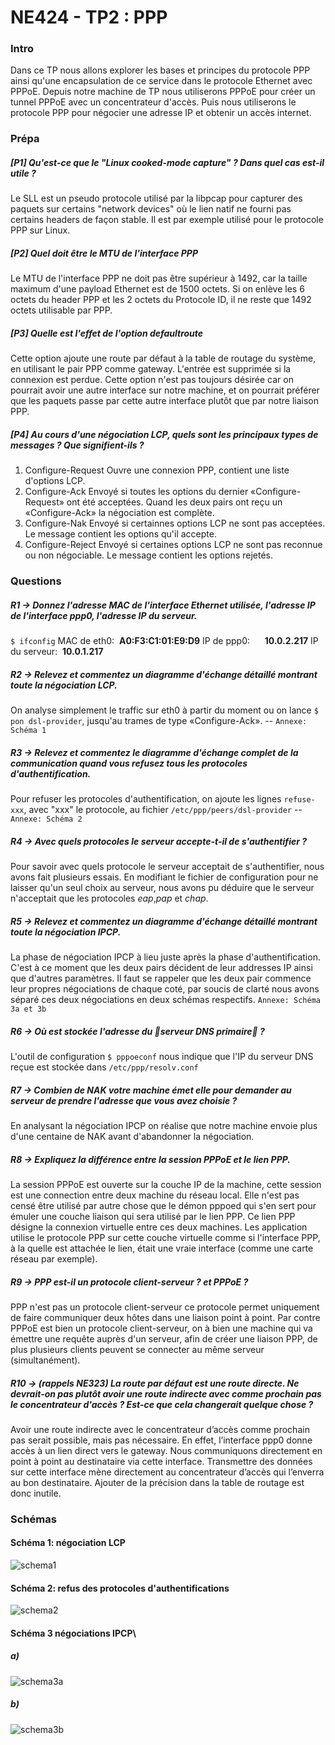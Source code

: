 # NE424 - TP2 :  PPP
### Intro
Dans ce TP nous allons explorer les bases et principes du protocole PPP ainsi qu'une encapsulation de ce service dans le protocole Ethernet avec PPPoE.
Depuis notre machine de TP nous utiliserons PPPoE pour créer un tunnel PPPoE avec un concentrateur d'accès. Puis nous utiliserons le protocole PPP pour négocier une adresse IP et obtenir un accès internet.
### Prépa
##### [P1] Qu'est-ce que le "Linux cooked-mode capture" ? Dans quel cas est-il utile ?
Le SLL est un pseudo protocole utilisé par la libpcap pour capturer des paquets sur certains "network devices" où le lien natif ne fourni pas certains headers de façon stable.
Il est par exemple utilisé pour le protocole PPP sur Linux.
##### [P2] Quel doit être le MTU de l'interface PPP
Le MTU de l'interface PPP ne doit pas être supérieur à 1492, car la taille maximum d'une payload Ethernet est de 1500 octets. Si on enlève les 6 octets du header PPP et les 2 octets du Protocole ID, il ne reste que 1492 octets utilisable par PPP.
##### [P3] Quelle est l'effet de l'option defaultroute
Cette option ajoute une route par défaut à la table de routage du système, en utilisant le pair PPP comme gateway.
L'entrée est supprimée si la connexion est perdue.
Cette option n'est pas toujours désirée car on pourrait avoir une autre interface sur notre machine, et on pourrait préférer que les paquets passe par cette autre interface plutôt que par notre liaison PPP.
##### [P4] Au cours d'une négociation LCP, quels sont les principaux types de messages ? Que signifient-ils ?
1) Configure-Request
Ouvre une connexion PPP, contient une liste d'options LCP.
2) Configure-Ack
Envoyé si toutes les options du dernier «Configure-Request» ont été acceptées. Quand les deux pairs ont reçu un «Configure-Ack» la négociation est complète.
3) Configure-Nak
Envoyé si certainnes options LCP ne sont pas acceptées. Le message contient les options qu'il accepte.
4) Configure-Reject
Envoyé si certaines options LCP ne sont pas reconnue ou non négociable. Le message contient les options rejetés.
### Questions
##### R1 → Donnez l'adresse MAC de l'interface Ethernet utilisée, l'adresse IP de l'interface ppp0, l'adresse IP du serveur.
``$ ifconfig``
MAC de eth0:&nbsp; **A0:F3:C1:01:E9:D9**
IP de ppp0: &nbsp;&nbsp;&nbsp;&nbsp; **10.0.2.217**
IP du serveur:&nbsp; **10.0.1.217**

##### R2 → Relevez et commentez un diagramme d'échange détaillé montrant toute la négociation LCP.
On analyse simplement le traffic sur eth0 à partir du moment ou on lance ``$ pon dsl-provider``, jusqu'au trames de type «Configure-Ack».
-- ```Annexe: Schéma 1```

##### R3 → Relevez et commentez le diagramme d'échange complet de la communication quand vous refusez tous les protocoles d'authentification.
Pour refuser les protocoles d'authentification, on ajoute les lignes ``refuse-xxx``, avec "xxx" le protocole, au fichier `/etc/ppp/peers/dsl-provider`
-- ```Annexe: Schéma 2```

##### R4 → Avec quels protocoles le serveur accepte-t-il de s'authentifier ?
Pour savoir avec quels protocole le serveur acceptait de s'authentifier, nous avons fait plusieurs essais. En modifiant le fichier de configuration pour ne laisser qu'un seul choix au serveur, nous avons pu déduire que le serveur n'acceptait que les protocoles *eap*,*pap* et *chap*.

##### R5 → Relevez et commentez un diagramme d'échange détaillé montrant toute la négociation IPCP.
La phase de négociation IPCP à lieu juste après la phase d'authentification.
C'est à ce moment que les deux pairs décident de leur addresses IP ainsi que d'autres paramètres.
Il faut se rappeler que les deux pair commence leur propres négociations de chaque coté, par soucis de clarté nous avons séparé ces deux négociations en deux schémas respectifs.
```Annexe: Schéma 3a et 3b```

##### R6 → Où est stockée l'adresse du serveur DNS primaire ?
L'outil de configuration ``$ pppoeconf`` nous indique que l'IP du serveur DNS reçue est stockée dans `/etc/ppp/resolv.conf`

##### R7 → Combien de NAK votre machine émet elle pour demander au serveur de prendre l'adresse que vous avez choisie ?
En analysant la négociation IPCP on réalise que notre machine envoie plus d'une centaine de NAK avant d'abandonner la négociation.

##### R8 → Expliquez la différence entre la session PPPoE et le lien PPP.
La session PPPoE est ouverte sur la couche IP de la machine, cette session est une connection entre deux machine du réseau local. Elle n'est pas censé être utilisé par autre chose que le démon pppoed qui s'en sert pour émuler une couche liaison qui sera utilisé par le lien PPP. Ce lien PPP désigne la connexion virtuelle entre ces deux machines. Les application utilise le protocole PPP sur cette couche virtuelle comme si l'interface PPP, à la quelle est attachée le lien, était une vraie interface (comme une carte réseau par exemple).
##### R9 → PPP est-il un protocole client-serveur ? et PPPoE ?
PPP n'est pas un protocole client-serveur ce protocole permet uniquement de faire communiquer deux hôtes dans une liaison point à point.
Par contre PPPoE est bien un protocole client-serveur, on à bien une machine qui va émettre une requête auprès d'un serveur, afin de créer une liaison PPP, de plus plusieurs clients peuvent se connecter au même serveur (simultanément).
##### R10 → (rappels NE323) La route par défaut est une route directe. Ne devrait-on pas plutôt avoir une route indirecte avec comme prochain pas le concentrateur d'accès ? Est-ce que cela changerait quelque chose ?
Avoir une route indirecte avec le concentrateur d’accès comme prochain pas serait possible, mais pas nécessaire.
En effet, l’interface ppp0 donne accès à un lien direct vers le gateway. Nous communiquons directement en point à point au destinataire via cette interface. Transmettre des données sur cette interface mène directement au concentrateur d’accès qui l’enverra au bon destinataire. Ajouter de la précision dans la table de routage est donc inutile.

### Schémas
#### Schéma 1: négociation LCP
![schema1](https://cdn.discordapp.com/attachments/671839075384164365/1029425471282221136/flow1.png)
#### Schéma 2: refus des protocoles d'authentifications
![schema2](https://media.discordapp.net/attachments/671839075384164365/1029425471861043230/flow2.png?width=441&height=473)
#### Schéma 3 négociations IPCP\
##### a)
![schema3a](https://cdn.discordapp.com/attachments/671839075384164365/1029425472347582474/flow3a.png)
##### b)
![schema3b](https://cdn.discordapp.com/attachments/671839075384164365/1029425470787301498/flow3b.png)
